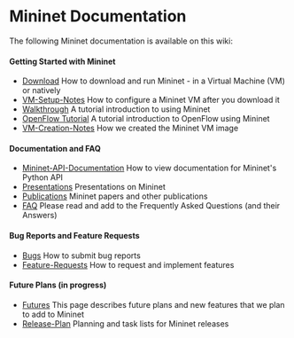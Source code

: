 Mininet Documentation
============

The following Mininet documentation is available on this wiki:

#### Getting Started with Mininet
* [Download](Download) How to download and run Mininet - in a Virtual Machine (VM) or natively
* [VM-Setup-Notes](VM-Setup-Notes) How to configure a Mininet VM after you download it
* [Walkthrough](Walkthrough) A tutorial introduction to using Mininet
* [OpenFlow Tutorial](http://www.openflow.org/wk/index.php/OpenFlow_Tutorial) A tutorial introduction to OpenFlow using Mininet
* [VM-Creation-Notes](VM-Creation-Notes) How we created the Mininet VM image

#### Documentation and FAQ
* [Mininet-API-Documentation](Mininet-API-Documentation) How to view documentation for Mininet's Python API
* [Presentations](Presentations) Presentations on Mininet
* [Publications](Publications) Mininet papers and other publications
* [FAQ](FAQ) Please read and add to the Frequently Asked Questions (and their Answers)

#### Bug Reports and Feature Requests
* [Bugs](Bugs) How to submit bug reports
* [Feature-Requests](Feature-Requests) How to request and implement features

#### Future Plans (in progress)
* [Futures](Futures) This page describes future plans and new features that we plan to add to Mininet
* [Release-Plan](Release-Plan) Planning and task lists for Mininet releases
